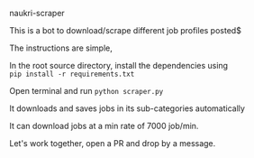 
naukri-scraper

This is a bot to download/scrape different job profiles posted$

The instructions are simple,

In the root source directory, install the dependencies using  
```pip install -r requirements.txt```

Open terminal and run 
`python scraper.py`

It downloads and saves jobs in its sub-categories automatically

It can download jobs at a min rate of 7000 job/min.

Let's work together, open a PR and drop by a message.




